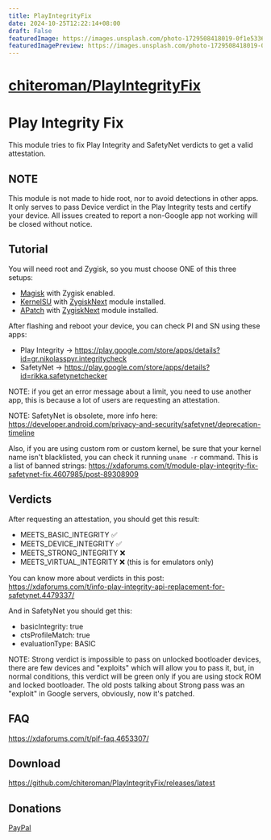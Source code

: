 ```yaml
---
title: PlayIntegrityFix
date: 2024-10-25T12:22:14+08:00
draft: False
featuredImage: https://images.unsplash.com/photo-1729508418019-0f1e5336fc2a?ixid=M3w0NjAwMjJ8MHwxfHJhbmRvbXx8fHx8fHx8fDE3Mjk4MzAwOTd8&ixlib=rb-4.0.3
featuredImagePreview: https://images.unsplash.com/photo-1729508418019-0f1e5336fc2a?ixid=M3w0NjAwMjJ8MHwxfHJhbmRvbXx8fHx8fHx8fDE3Mjk4MzAwOTd8&ixlib=rb-4.0.3
---
```


# [chiteroman/PlayIntegrityFix](https://github.com/chiteroman/PlayIntegrityFix)

# Play Integrity Fix

This module tries to fix Play Integrity and SafetyNet verdicts to get a valid attestation.

## NOTE

This module is not made to hide root, nor to avoid detections in other apps. It only serves to pass Device verdict in the Play Integrity tests and certify your device.
All issues created to report a non-Google app not working will be closed without notice.

## Tutorial

You will need root and Zygisk, so you must choose ONE of this three setups:

- [Magisk](https://github.com/topjohnwu/Magisk) with Zygisk enabled.
- [KernelSU](https://github.com/tiann/KernelSU) with [ZygiskNext](https://github.com/Dr-TSNG/ZygiskNext) module installed.
- [APatch](https://github.com/bmax121/APatch) with [ZygiskNext](https://github.com/Dr-TSNG/ZygiskNext) module installed.

After flashing and reboot your device, you can check PI and SN using these apps:

- Play Integrity -> https://play.google.com/store/apps/details?id=gr.nikolasspyr.integritycheck
- SafetyNet -> https://play.google.com/store/apps/details?id=rikka.safetynetchecker

NOTE: if you get an error message about a limit, you need to use another app, this is because a lot of users are requesting an attestation.

NOTE: SafetyNet is obsolete, more info here: https://developer.android.com/privacy-and-security/safetynet/deprecation-timeline

Also, if you are using custom rom or custom kernel, be sure that your kernel name isn't blacklisted, you can check it running ```uname -r``` command. This is a list of banned strings: https://xdaforums.com/t/module-play-integrity-fix-safetynet-fix.4607985/post-89308909

## Verdicts

After requesting an attestation, you should get this result:

- MEETS_BASIC_INTEGRITY   ✅
- MEETS_DEVICE_INTEGRITY  ✅
- MEETS_STRONG_INTEGRITY  ❌
- MEETS_VIRTUAL_INTEGRITY ❌ (this is for emulators only)

You can know more about verdicts in this post: https://xdaforums.com/t/info-play-integrity-api-replacement-for-safetynet.4479337/

And in SafetyNet you should get this:

- basicIntegrity:  true
- ctsProfileMatch: true
- evaluationType:  BASIC

NOTE: Strong verdict is impossible to pass on unlocked bootloader devices, there are few devices and "exploits" which will allow you to pass it, but, in normal conditions, this verdict will be green only if you are using stock ROM and locked bootloader. The old posts talking about Strong pass was an "exploit" in Google servers, obviously, now it's patched.

## FAQ
https://xdaforums.com/t/pif-faq.4653307/

## Download
https://github.com/chiteroman/PlayIntegrityFix/releases/latest

## Donations
[PayPal](https://www.paypal.com/paypalme/chiteroman)
